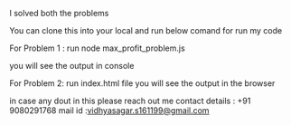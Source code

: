 I solved both the problems

You can clone this into your local and run below comand for run my code

For Problem 1 :
run
node max_profit_problem.js

you will see the output in console

For Problem 2:
run
index.html file you will see the output in the browser

in case any dout in this please reach out me
contact details : +91 9080291768
mail id :vidhyasagar.s161199@gmail.com
